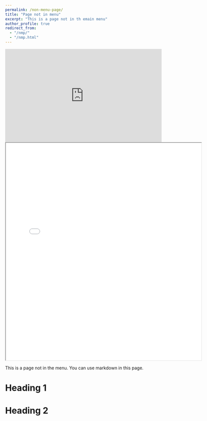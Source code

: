 ```yaml
---
permalink: /non-menu-page/
title: "Page not in menu"
excerpt: "This is a page not in th emain menu"
author_profile: true
redirect_from: 
  - "/nmp/"
  - "/nmp.html"
---
```


<div>

<iframe width='100%' height='300' src='https://rdrr.io/snippets/embed/' frameborder='0'></iframe>


<iframe src="/files/Anton-Sobolev-CV.pdf" width="125%" height="700px"></iframe>

<script type="text/javascript" src="//cdn.datacamp.com/dcl-react.js.gz"></script>

</div>






This is a page not in the menu. You can use markdown in this page.

Heading 1
======

Heading 2
======
